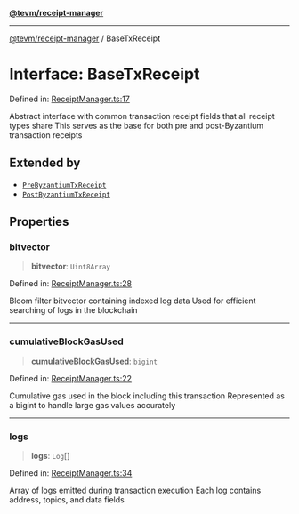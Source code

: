 [**@tevm/receipt-manager**](../README.md)

***

[@tevm/receipt-manager](../globals.md) / BaseTxReceipt

# Interface: BaseTxReceipt

Defined in: [ReceiptManager.ts:17](https://github.com/evmts/tevm-monorepo/blob/main/packages/receipt-manager/src/ReceiptManager.ts#L17)

Abstract interface with common transaction receipt fields that all receipt types share
This serves as the base for both pre and post-Byzantium transaction receipts

## Extended by

- [`PreByzantiumTxReceipt`](PreByzantiumTxReceipt.md)
- [`PostByzantiumTxReceipt`](PostByzantiumTxReceipt.md)

## Properties

### bitvector

> **bitvector**: `Uint8Array`

Defined in: [ReceiptManager.ts:28](https://github.com/evmts/tevm-monorepo/blob/main/packages/receipt-manager/src/ReceiptManager.ts#L28)

Bloom filter bitvector containing indexed log data
Used for efficient searching of logs in the blockchain

***

### cumulativeBlockGasUsed

> **cumulativeBlockGasUsed**: `bigint`

Defined in: [ReceiptManager.ts:22](https://github.com/evmts/tevm-monorepo/blob/main/packages/receipt-manager/src/ReceiptManager.ts#L22)

Cumulative gas used in the block including this transaction
Represented as a bigint to handle large gas values accurately

***

### logs

> **logs**: `Log`[]

Defined in: [ReceiptManager.ts:34](https://github.com/evmts/tevm-monorepo/blob/main/packages/receipt-manager/src/ReceiptManager.ts#L34)

Array of logs emitted during transaction execution
Each log contains address, topics, and data fields
